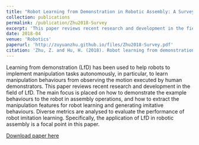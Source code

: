 ```yaml
---
title: "Robot Learning from Demonstration in Robotic Assembly: A Survey"
collection: publications
permalink: /publication/Zhu2018-Survey
excerpt: 'This paper reviews recent research and development in the field of LfD. The main focus is placed on how to demonstrate the example behaviours to the robot in assembly operations, and how to extract the manipulation features for robot learning and generating imitative behaviours.'
date: 2018-04
venue: 'Robotics'
paperurl: 'http://zuyuanzhu.github.io/files/Zhu2018-Survey.pdf'
citation: 'Zhu, Z. and Hu, H. (2018). Robot learning from demonstration in robotic assembly: A survey. Robotics, 7(2):17.'
---
```

Learning from demonstration (LfD) has been used to help robots to implement manipulation tasks autonomously, in particular, to learn manipulation behaviours from observing the motion executed by human demonstrators. This paper reviews recent research and development in the field of LfD. The main focus is placed on how to demonstrate the example behaviours to the robot in assembly operations, and how to extract the manipulation features for robot learning and generating imitative behaviours. Diverse metrics are analysed to evaluate the performance of robot imitation learning. Specifically, the application of LfD in robotic assembly is a focal point in this paper.

[Download paper here](http://zuyuanzhu.github.io/files/Zhu2018-Survey.pdf)
